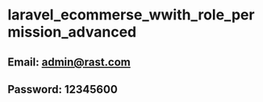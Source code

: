 ﻿# laravel_ecommerse_wwith_role_permission_advanced
 
 ## Email: admin@rast.com
 ## Password: 12345600
